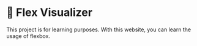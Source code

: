 # 🎨 Flex Visualizer

This project is for learning purposes. With this website, you can learn the usage of flexbox.
